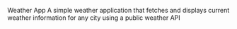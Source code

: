 Weather App
A simple weather application that fetches and displays current weather information for any city using a public weather API
